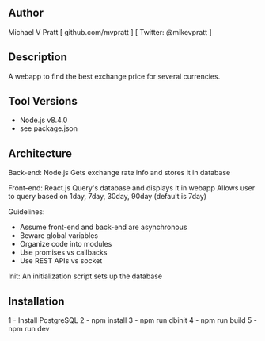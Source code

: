 
## Author
Michael V Pratt  [ github.com/mvpratt ] [ Twitter: @mikevpratt ]

## Description
A webapp to find the best exchange price for several currencies.

## Tool Versions 
 * Node.js v8.4.0
 * see package.json

## Architecture

Back-end:
Node.js  Gets exchange rate info and stores it in database

Front-end:
React.js  Query's database and displays it in webapp
Allows user to query based on 1day, 7day, 30day, 90day (default is 7day)

Guidelines:
* Assume front-end and back-end are asynchronous
* Beware global variables
* Organize code into modules
* Use promises vs callbacks 
* Use REST APIs vs socket

Init:
An initialization script sets up the database

## Installation
1 - Install PostgreSQL
2 - npm install
3 - npm run dbinit
4 - npm run build
5 - npm run dev


